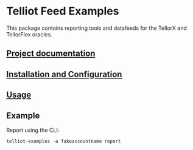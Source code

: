 # Telliot Feed Examples

This package contains reporting tools and datafeeds for the TellorX and TellorFlex oracles.

## [Project documentation](https://tellor-io.github.io/telliot-feed-examples/)

## [Installation and Configuration](https://tellor-io.github.io/telliot-feed-examples/getting-started/)

## [Usage](https://tellor-io.github.io/telliot-feed-examples/usage/)

## Example

Report using the CLI:
```
telliot-examples -a fakeaccountname report
```
